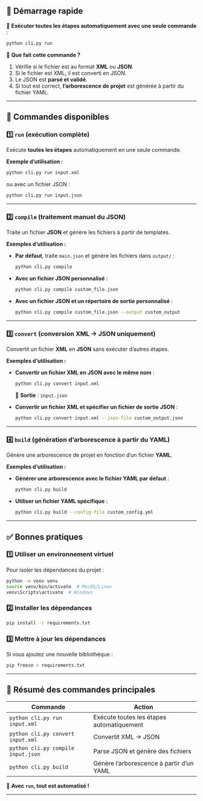 ## 🚀 **Démarrage rapide**

📌 **Exécuter toutes les étapes automatiquement avec une seule commande** :

```bash
python cli.py run
```

🔹 **Que fait cette commande ?**

1. Vérifie si le fichier est au format **XML** ou **JSON**.
2. Si le fichier est XML, il est converti en JSON.
3. Le JSON est **parsé et validé**.
4. Si tout est correct, **l’arborescence de projet** est générée à partir du fichier YAML.

---

## 📌 **Commandes disponibles**

### **1️⃣ `run` (exécution complète)**

Exécute **toutes les étapes** automatiquement en une seule commande.

**Exemple d’utilisation :**

```bash
python cli.py run input.xml
```

ou avec un fichier JSON :

```bash
python cli.py run input.json
```

---

### **2️⃣ `compile` (traitement manuel du JSON)**

Traite un fichier **JSON** et génère les fichiers à partir de templates.

**Exemples d’utilisation :**

- **Par défaut**, traite `main.json` et génère les fichiers dans `output/` :

  ```bash
  python cli.py compile
  ```

- **Avec un fichier JSON personnalisé** :

  ```bash
  python cli.py compile custom_file.json
  ```

- **Avec un fichier JSON et un répertoire de sortie personnalisé** :
  ```bash
  python cli.py compile custom_file.json --output custom_output
  ```

---

### **3️⃣ `convert` (conversion XML → JSON uniquement)**

Convertit un fichier **XML** en **JSON** sans exécuter d’autres étapes.

**Exemples d’utilisation :**

- **Convertir un fichier XML en JSON avec le même nom** :

  ```bash
  python cli.py convert input.xml
  ```

  📌 **Sortie** : `input.json`

- **Convertir un fichier XML et spécifier un fichier de sortie JSON** :
  ```bash
  python cli.py convert input.xml --json-file custom_output.json
  ```

---

### **4️⃣ `build` (génération d’arborescence à partir du YAML)**

Génère une arborescence de projet en fonction d’un fichier **YAML**.

**Exemples d’utilisation :**

- **Générer une arborescence avec le fichier YAML par défaut** :

  ```bash
  python cli.py build
  ```

- **Utiliser un fichier YAML spécifique** :
  ```bash
  python cli.py build --config-file custom_config.yml
  ```

---

## ✅ **Bonnes pratiques**

### 1️⃣ **Utiliser un environnement virtuel**

Pour isoler les dépendances du projet :

```bash
python -m venv venv
source venv/bin/activate  # MacOS/Linux
venv\Scripts\activate  # Windows
```

### 2️⃣ **Installer les dépendances**

```bash
pip install -r requirements.txt
```

### 3️⃣ **Mettre à jour les dépendances**

Si vous ajoutez une nouvelle bibliothèque :

```bash
pip freeze > requirements.txt
```

---

## 📌 **Résumé des commandes principales**

| Commande                           | Action                                    |
| ---------------------------------- | ----------------------------------------- |
| `python cli.py run input.xml`      | Exécute toutes les étapes automatiquement |
| `python cli.py convert input.xml`  | Convertit XML → JSON                      |
| `python cli.py compile input.json` | Parse JSON et génère des fichiers         |
| `python cli.py build`              | Génère l’arborescence à partir d’un YAML  |

🚀 **Avec `run`, tout est automatisé !**

---

